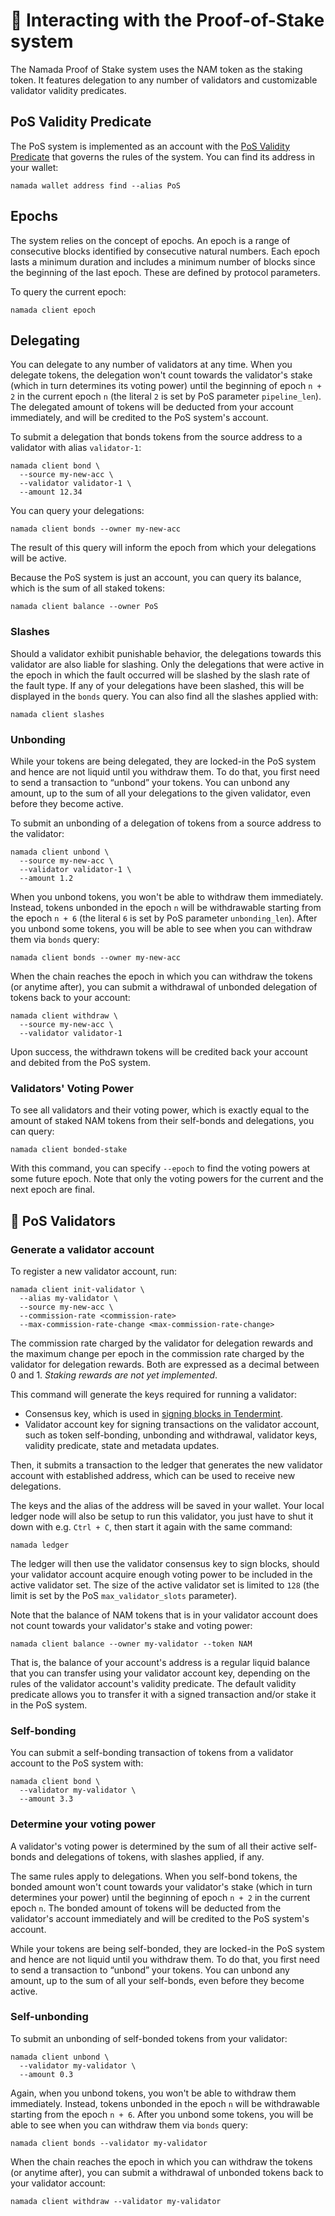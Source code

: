 # 🔏 Interacting with the Proof-of-Stake system

The Namada Proof of Stake system uses the NAM token as the staking token. It features delegation to any number of validators and customizable validator validity predicates.

## PoS Validity Predicate

The PoS system is implemented as an account with the [PoS Validity Predicate](https://github.com/anoma/namada/blob/namada/shared/src/ledger/pos/vp.rs) that governs the rules of the system. You can find its address in your wallet:

```shell
namada wallet address find --alias PoS
```

## Epochs

The system relies on the concept of epochs. An epoch is a range of consecutive blocks identified by consecutive natural numbers. Each epoch lasts a minimum duration and includes a minimum number of blocks since the beginning of the last epoch. These are defined by protocol parameters.

To query the current epoch:

```shell
namada client epoch
```

## Delegating

You can delegate to any number of validators at any time. When you delegate tokens, the delegation won't count towards the validator's stake (which in turn determines its voting power) until the beginning of epoch `n + 2` in the current epoch `n` (the literal `2` is set by PoS parameter `pipeline_len`). The delegated amount of tokens will be deducted from your account immediately, and will be credited to the PoS system's account.

To submit a delegation that bonds tokens from the source address to a validator with alias `validator-1`:

```shell
namada client bond \
  --source my-new-acc \
  --validator validator-1 \
  --amount 12.34
```

You can query your delegations:

```shell
namada client bonds --owner my-new-acc
```

The result of this query will inform the epoch from which your delegations will be active.

Because the PoS system is just an account, you can query its balance, which is the sum of all staked tokens:

```shell
namada client balance --owner PoS
```

### Slashes

Should a validator exhibit punishable behavior, the delegations towards this validator are also liable for slashing. Only the delegations that were active in the epoch in which the fault occurred will be slashed by the slash rate of the fault type. If any of your delegations have been slashed, this will be displayed in the `bonds` query. You can also find all the slashes applied with:

```shell
namada client slashes
```

### Unbonding

While your tokens are being delegated, they are locked-in the PoS system and hence are not liquid until you withdraw them. To do that, you first need to send a transaction to “unbond” your tokens. You can unbond any amount, up to the sum of all your delegations to the given validator, even before they become active.

To submit an unbonding of a delegation of tokens from a source address to the validator:

```shell
namada client unbond \
  --source my-new-acc \
  --validator validator-1 \
  --amount 1.2
```

When you unbond tokens, you won't be able to withdraw them immediately. Instead, tokens unbonded in the epoch `n` will be withdrawable starting from the epoch `n + 6` (the literal `6` is set by PoS parameter `unbonding_len`). After you unbond some tokens, you will be able to see when you can withdraw them via `bonds` query:

```shell
namada client bonds --owner my-new-acc
```

When the chain reaches the epoch in which you can withdraw the tokens (or anytime after), you can submit a withdrawal of unbonded delegation of tokens back to your account:

```shell
namada client withdraw \
  --source my-new-acc \
  --validator validator-1
```

Upon success, the withdrawn tokens will be credited back your account and debited from the PoS system.

### Validators' Voting Power

To see all validators and their voting power, which is exactly equal to the amount of staked NAM tokens from their self-bonds and delegations, you can query:

```shell
namada client bonded-stake
```

With this command, you can specify `--epoch` to find the voting powers at some future epoch. Note that only the voting powers for the current and the next epoch are final.

## 📒 PoS Validators

### Generate a validator account

To register a new validator account, run:

```shell
namada client init-validator \
  --alias my-validator \
  --source my-new-acc \
  --commission-rate <commission-rate>
  --max-commission-rate-change <max-commission-rate-change>
```

The commission rate charged by the validator for delegation rewards and the maximum change per epoch in the commission rate charged by the validator for delegation rewards. Both are expressed as a decimal between 0 and 1. *Staking rewards are not yet implemented*.

This command will generate the keys required for running a validator:

- Consensus key, which is used in [signing blocks in Tendermint](https://docs.tendermint.com/master/nodes/validators.html#validator-keys).
- Validator account key for signing transactions on the validator account, such as token self-bonding, unbonding and withdrawal, validator keys, validity predicate, state and metadata updates.

Then, it submits a transaction to the ledger that generates the new validator account with established address, which can be used to receive new delegations.

The keys and the alias of the address will be saved in your wallet. Your local ledger node will also be setup to run this validator, you just have to shut it down with e.g. `Ctrl + C`, then start it again with the same command:

```shell
namada ledger
```

The ledger will then use the validator consensus key to sign blocks, should your validator account acquire enough voting power to be included in the active validator set. The size of the active validator set is limited to `128` (the limit is set by the PoS `max_validator_slots` parameter).

Note that the balance of NAM tokens that is in your validator account does not count towards your validator's stake and voting power:

```shell
namada client balance --owner my-validator --token NAM
```

That is, the balance of your account's address is a regular liquid balance that you can transfer using your validator account key, depending on the rules of the validator account's validity predicate. The default validity predicate allows you to transfer it with a signed transaction and/or stake it in the PoS system.

### Self-bonding

You can submit a self-bonding transaction of tokens from a validator account to the PoS system with:

```shell
namada client bond \
  --validator my-validator \
  --amount 3.3
```

### Determine your voting power

A validator's voting power is determined by the sum of all their active self-bonds and delegations of tokens, with slashes applied, if any.

The same rules apply to delegations. When you self-bond tokens, the bonded amount won't count towards your validator's stake (which in turn determines your power) until the beginning of epoch `n + 2` in the current epoch `n`. The bonded amount of tokens will be deducted from the validator's account immediately and will be credited to the PoS system's account.

While your tokens are being self-bonded, they are locked-in the PoS system and hence are not liquid until you withdraw them. To do that, you first need to send a transaction to “unbond” your tokens. You can unbond any amount, up to the sum of all your self-bonds, even before they become active.

### Self-unbonding

To submit an unbonding of self-bonded tokens from your validator:

```shell
namada client unbond \
  --validator my-validator \
  --amount 0.3
```

Again, when you unbond tokens, you won't be able to withdraw them immediately. Instead, tokens unbonded in the epoch `n` will be withdrawable starting from the epoch `n + 6`. After you unbond some tokens, you will be able to see when you can withdraw them via `bonds` query:

```shell
namada client bonds --validator my-validator
```

When the chain reaches the epoch in which you can withdraw the tokens (or anytime after), you can submit a withdrawal of unbonded tokens back to your validator account:

```shell
namada client withdraw --validator my-validator
```
